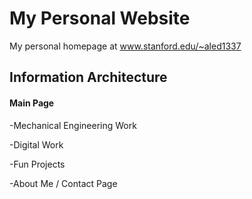 My Personal Website
================

My personal homepage at www.stanford.edu/~aled1337

Information Architecture
-

#### Main Page ####

-Mechanical Engineering Work

-Digital Work

-Fun Projects

-About Me / Contact Page
